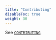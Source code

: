 ```yaml
---
title: "Contributing"
disableToc: true
weight: 30
---
```


See [`CONTRIBUTING`](https://github.com/aws-samples/aws-get-started-workshop/blob/master/CONTRIBUTING.md)